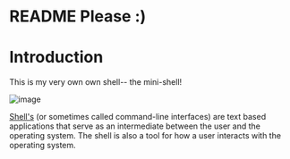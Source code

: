
# README Please :)

# Introduction

This is my very own own shell-- the mini-shell!

![image](https://user-images.githubusercontent.com/35156624/90904325-1f235000-e39d-11ea-918e-0390e60993a1.png)


[Shell's](https://en.wikipedia.org/wiki/Shell_(computing)) (or sometimes called command-line interfaces) are text based applications that serve as an intermediate between the user and the operating system. The shell is also a tool for how a user interacts with the operating system. 

